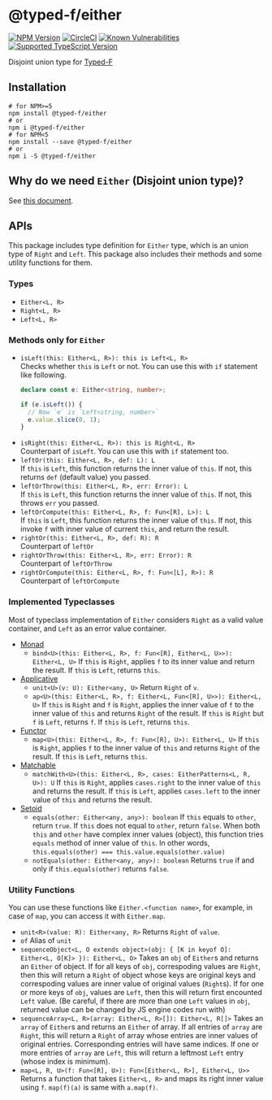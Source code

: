 # @typed-f/either

[![NPM Version][either-npm-version-badge]][either-npm]
[![CircleCI][repo-circleci-badge]][repo-circleci]
[![Known Vulnerabilities][either-snyk-badge]][either-snyk]
[![Supported TypeScript Version][repo-supported-typescript-badge]][supported-typescript]

Disjoint union type for [Typed-F](repo-github)

## Installation

```shell
# for NPM>=5
npm install @typed-f/either
# or
npm i @typed-f/either
# for NPM<5
npm install --save @typed-f/either
# or
npm i -S @typed-f/either
```

## Why do we need `Either` (Disjoint union type)?

See [this document](https://github.com/Ailrun/typed-f/tree/master/docs/why-do-we-need-either.md).

## APIs

This package includes type definition for `Either` type, which is an union type of `Right` and `Left`.
This package also includes their methods and some utility functions for them.

### Types

- `Either<L, R>`
- `Right<L, R>`
- `Left<L, R>`

### Methods only for `Either`

- `isLeft(this: Either<L, R>): this is Left<L, R>`  
    Checks whether `this` is `Left` or not. You can use this with `if` statement like following.
    ```typescript
    declare const e: Either<string, number>;
    
    if (e.isLeft()) {
      // Now `e` is `Left<string, number>`
      e.value.slice(0, 1);
    }
    ```
- `isRight(this: Either<L, R>): this is Right<L, R>`  
    Counterpart of `isLeft`. You can use this with `if` statement too.
- `leftOr(this: Either<L, R>, def: L): L`  
    If `this` is `Left`, this function returns the inner value of `this`.
    If not, this returns `def` (default value) you passed.
- `leftOrThrow(this: Either<L, R>, err: Error): L`  
    If `this` is `Left`, this function returns the inner value of `this`.
    If not, this throws `err` you passed.
- `leftOrCompute(this: Either<L, R>, f: Fun<[R], L>): L`  
    If `this` is `Left`, this function returns the inner value of `this`.
    If not, this invoke `f` with inner value of current `this`, and return the result.
- `rightOr(this: Either<L, R>, def: R): R`  
    Counterpart of `leftOr`
- `rightOrThrow(this: Either<L, R>, err: Error): R`  
    Counterpart of `leftOrThrow`
- `rightOrCompute(this: Either<L, R>, f: Fun<[L], R>): R`  
    Counterpart of `leftOrCompute`

### Implemented Typeclasses

Most of typeclass implementation of `Either` considers `Right` as a valid value container, and `Left` as an error value container.

- [Monad][monad-github]
    - `bind<U>(this: Either<L, R>, f: Fun<[R], Either<L, U>>): Either<L, U>`
        If `this` is `Right`, applies `f` to its inner value and return the result.
        If `this` is `Left`, returns `this`.
- [Applicative][applicative-github]
    - `unit<U>(v: U): Either<any, U>`
        Return `Right` of `v`.
    - `ap<U>(this: Either<L, R>, f: Either<L, Fun<[R], U>>): Either<L, U>`
        If `this` is `Right` and `f` is `Right`, applies the inner value of `f` to the inner value of `this` and returns `Right` of the result.
        If `this` is `Right` but `f` is `Left`, returns `f`.
        If `this` is `Left`, returns `this`.
- [Functor][functor-github]
    - `map<U>(this: Either<L, R>, f: Fun<[R], U>): Either<L, U>`
        If `this` is `Right`, applies `f` to the inner value of `this` and returns `Right` of the result.
        If `this` is `Left`, returns `this`.
- [Matchable][matchable-github]
    - `matchWith<U>(this: Either<L, R>, cases: EitherPatterns<L, R, U>): U`
        If `this` is `Right`, applies `cases.right` to the inner value of `this` and returns the result.
        If `this` is `Left`, applies `cases.left` to the inner value of `this` and returns the result.
- [Setoid][setoid-github]
    - `equals(other: Either<any, any>): boolean`
        If `this` equals to `other`, return `true`.
        If `this` does not equal to `other`, return `false`.
        When both `this` and `other` have complex inner values (object), this function tries `equals` method of inner value of `this`. In other words, `this.equals(other) === this.value.equals(other.value)`
    - `notEquals(other: Either<any, any>): boolean`
        Returns `true` if and only if `this.equals(other)` returns `false`.
        
### Utility Functions

You can use these functions like `Either.<function name>`, for example, in case of `map`, you can access it with `Either.map`.

- `unit<R>(value: R): Either<any, R>`
    Returns `Right` of `value`.
- `of`
    Alias of `unit`
- `sequenceObject<L, O extends object>(obj: { [K in keyof O]: Either<L, O[K]> }): Either<L, O>`
    Takes an `obj` of `Either`s and returns an `Either` of object.
    If for all keys of `obj`, correspoding values are `Right`, then this will return a `Right` of object whose keys are original keys and correspoding values are inner value of original values (`Right`s).
    If for one or more keys of `obj`, values are `Left`, then this will return first encounted `Left` value.
    (Be careful, if there are more than one `Left` values in `obj`, returned value can be changed by JS engine codes run with)
- `sequenceArray<L, R>(array: Either<L, R>[]): Either<L, R[]>`
    Takes an `array` of `Either`s and returns an `Either` of array.
    If all entries of `array` are `Right`, this will return a `Right` of array whose entries are inner values of original entries. Corresponding entries will have same indices.
    If one or more entries of `array` are `Left`, this will return a leftmost `Left` entry (whose index is minimum).
- `map<L, R, U>(f: Fun<[R], U>): Fun<[Either<L, R>], Either<L, U>>`
    Returns a function that takes `Either<L, R>` and maps its right inner value using `f`.
    `map(f)(a)` is same with `a.map(f)`.

[lerna-badge]: https://img.shields.io/badge/maintained%20with-lerna-cc00ff.svg
[lerna]: https://lernajs.io/

[prs-welcome-badge]: https://img.shields.io/badge/PRs-welcome-brightgreen.svg
[prs-welcome]: http://makeapullrequest.com

[repo-supported-typescript-badge]: https://img.shields.io/badge/support-typescript%40%3E%3D3.0-007acc.svg
[supported-typescript]: https://www.typescriptlang.org/docs/handbook/release-notes/typescript-3-0.html

[repo-slack-badge]: https://typed-f.now.sh/slack/badge.svg?style=for-the-badge&logo=slack
[repo-slack]: https://typed-f.now.sh/slack/welcome

[repo-circleci]: https://circleci.com/gh/Ailrun/typed-f/tree/master
[repo-circleci-badge]: https://img.shields.io/circleci/project/github/RedSparr0w/node-csgo-parser/master.svg?logo=circleci

[repo-github]: https://github.com/Ailrun/typed-f
[repo-github-releases]: https://github.com/Ailrun/typed-f/releases

[repo-github-license-badge]: https://img.shields.io/github/license/Ailrun/typed-f.svg
[repo-github-tag-badge]: https://img.shields.io/github/tag/Ailrun/typed-f.svg?colorB=blue

[applicative-github]: https://github.com/Ailrun/typed-f/tree/master/packages/applicative
[either-github]: https://github.com/Ailrun/typed-f/tree/master/packages/either
[function-github]: https://github.com/Ailrun/typed-f/tree/master/packages/function
[functor-github]: https://github.com/Ailrun/typed-f/tree/master/packages/functor
[lens-github]: https://github.com/Ailrun/typed-f/tree/master/packages/lens
[matchable-github]: https://github.com/Ailrun/typed-f/tree/master/packages/matchable
[maybe-github]: https://github.com/Ailrun/typed-f/tree/master/packages/maybe
[monad-github]: https://github.com/Ailrun/typed-f/tree/master/packages/monad
[setoid-github]: https://github.com/Ailrun/typed-f/tree/master/packages/setoid
[tagged-github]: https://github.com/Ailrun/typed-f/tree/master/packages/tagged

[applicative-npm]: https://www.npmjs.com/package/@typed-f/applicative
[either-npm]: https://www.npmjs.com/package/@typed-f/either
[function-npm]: https://www.npmjs.com/package/@typed-f/function
[functor-npm]: https://www.npmjs.com/package/@typed-f/functor
[lens-npm]: https://www.npmjs.com/package/@typed-f/lens
[matchable-npm]: https://www.npmjs.com/package/@typed-f/matchable
[maybe-npm]: https://www.npmjs.com/package/@typed-f/maybe
[monad-npm]: https://www.npmjs.com/package/@typed-f/monad
[setoid-npm]: https://www.npmjs.com/package/@typed-f/setoid
[tagged-npm]: https://www.npmjs.com/package/@typed-f/tagged

[applicative-snyk-badge]: https://snyk.io/test/github/Ailrun/typed-f/badge.svg?targetFile=packages%2Fapplicative%2Fpackage.json
[either-snyk-badge]: https://snyk.io/test/github/Ailrun/typed-f/badge.svg?targetFile=packages%2Feither%2Fpackage.json
[function-snyk-badge]: https://snyk.io/test/github/Ailrun/typed-f/badge.svg?targetFile=packages%2Ffunction%2Fpackage.json
[functor-snyk-badge]: https://snyk.io/test/github/Ailrun/typed-f/badge.svg?targetFile=packages%2Ffunctor%2Fpackage.json
[lens-snyk-badge]: https://snyk.io/test/github/Ailrun/typed-f/badge.svg?targetFile=packages%2Flens%2Fpackage.json
[matchable-snyk-badge]: https://snyk.io/test/github/Ailrun/typed-f/badge.svg?targetFile=packages%2Fmatchable%2Fpackage.json
[maybe-snyk-badge]: https://snyk.io/test/github/Ailrun/typed-f/badge.svg?targetFile=packages%2Fmaybe%2Fpackage.json
[monad-snyk-badge]: https://snyk.io/test/github/Ailrun/typed-f/badge.svg?targetFile=packages%2Fmonad%2Fpackage.json
[setoid-snyk-badge]: https://snyk.io/test/github/Ailrun/typed-f/badge.svg?targetFile=packages%2Fsetoid%2Fpackage.json
[tagged-snyk-badge]: https://snyk.io/test/github/Ailrun/typed-f/badge.svg?targetFile=packages%2Ftagged%2Fpackage.json

[applicative-npm-version-badge]: https://img.shields.io/npm/v/@typed-f/applicative/latest.svg?logo=npm&label=latest&colorB=blue
[either-npm-version-badge]: https://img.shields.io/npm/v/@typed-f/either/latest.svg?logo=npm&label=latest&colorB=blue
[function-npm-version-badge]: https://img.shields.io/npm/v/@typed-f/function/latest.svg?logo=npm&label=latest&colorB=blue
[functor-npm-version-badge]: https://img.shields.io/npm/v/@typed-f/functor/latest.svg?logo=npm&label=latest&colorB=blue
[lens-npm-version-badge]: https://img.shields.io/npm/v/@typed-f/lens/latest.svg?logo=npm&label=latest&colorB=blue
[matchable-npm-version-badge]: https://img.shields.io/npm/v/@typed-f/matchable/latest.svg?logo=npm&label=latest&colorB=blue
[maybe-npm-version-badge]: https://img.shields.io/npm/v/@typed-f/maybe/latest.svg?logo=npm&label=latest&colorB=blue
[monad-npm-version-badge]: https://img.shields.io/npm/v/@typed-f/monad/latest.svg?logo=npm&label=latest&colorB=blue
[setoid-npm-version-badge]: https://img.shields.io/npm/v/@typed-f/setoid/latest.svg?logo=npm&label=latest&colorB=blue
[tagged-npm-version-badge]: https://img.shields.io/npm/v/@typed-f/tagged/latest.svg?logo=npm&label=latest&colorB=blue

[applicative-snyk]: https://snyk.io/test/github/Ailrun/typed-f?targetFile=packages%2Flens%2Fpackage.json
[either-snyk]: https://snyk.io/test/github/Ailrun/typed-f?targetFile=packages%2Flens%2Fpackage.json
[function-snyk]: https://snyk.io/test/github/Ailrun/typed-f?targetFile=packages%2Flens%2Fpackage.json
[functor-snyk]: https://snyk.io/test/github/Ailrun/typed-f?targetFile=packages%2Flens%2Fpackage.json
[lens-snyk]: https://snyk.io/test/github/Ailrun/typed-f?targetFile=packages%2Flens%2Fpackage.json
[matchable-snyk]: https://snyk.io/test/github/Ailrun/typed-f?targetFile=packages%2Flens%2Fpackage.json
[maybe-snyk]: https://snyk.io/test/github/Ailrun/typed-f?targetFile=packages%2Flens%2Fpackage.json
[monad-snyk]: https://snyk.io/test/github/Ailrun/typed-f?targetFile=packages%2Flens%2Fpackage.json
[setoid-snyk]: https://snyk.io/test/github/Ailrun/typed-f?targetFile=packages%2Flens%2Fpackage.json
[tagged-snyk]: https://snyk.io/test/github/Ailrun/typed-f?targetFile=packages%2Flens%2Fpackage.json

